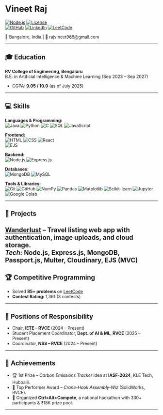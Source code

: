 # Vineet Raj

[![Node.js](https://img.shields.io/badge/Node.js-22.14.0-green)](https://nodejs.org/) 
[![License](https://img.shields.io/badge/License-ISC-blue)](https://opensource.org/licenses/ISC)  
[![GitHub](https://img.shields.io/badge/GitHub-rajvineet968-black?logo=github)](https://github.com/rajvineet968)
[![LinkedIn](https://img.shields.io/badge/LinkedIn-Vineet%20Raj-blue?logo=linkedin)](https://linkedin.com/in/vineet-raj-589b11298)
[![LeetCode](https://img.shields.io/badge/LeetCode-rajvineet968-orange?logo=leetcode)](https://leetcode.com/u/rajvineet968/)  

📍 Bangalore, India | 📧 [rajvineet968@gmail.com](mailto:rajvineet968@gmail.com)  

---

## 🎓 Education
**RV College of Engineering, Bengaluru**  
B.E. in Artificial Intelligence & Machine Learning (Sep 2023 – Sep 2027)  
- CGPA: **9.05 / 10.0** (as of July 2025)  

---

## 💻 Skills

**Languages & Programming:**  
![Java](https://img.shields.io/badge/Java-orange?logo=java&logoColor=white) 
![Python](https://img.shields.io/badge/Python-blue?logo=python&logoColor=white) 
![C](https://img.shields.io/badge/C-lightgrey?logo=c&logoColor=white) 
![SQL](https://img.shields.io/badge/SQL-336791?logo=mysql&logoColor=white) 
![JavaScript](https://img.shields.io/badge/JavaScript-yellow?logo=javascript&logoColor=black)  

**Frontend:**  
![HTML](https://img.shields.io/badge/HTML5-orange?logo=html5&logoColor=white) 
![CSS](https://img.shields.io/badge/CSS3-blue?logo=css3&logoColor=white) 
![React](https://img.shields.io/badge/React-61DAFB?logo=react&logoColor=black)  
![EJS](https://img.shields.io/badge/EJS-red?logo=ejs&logoColor=white)  

**Backend:**  
![Node.js](https://img.shields.io/badge/Node.js-339933?logo=node.js&logoColor=white) 
![Express.js](https://img.shields.io/badge/Express.js-black?logo=express&logoColor=white)  

**Databases:**  
![MongoDB](https://img.shields.io/badge/MongoDB-47A248?logo=mongodb&logoColor=white) 
![MySQL](https://img.shields.io/badge/MySQL-005C84?logo=mysql&logoColor=white)  

**Tools & Libraries:**  
![Git](https://img.shields.io/badge/Git-F05032?logo=git&logoColor=white) 
![GitHub](https://img.shields.io/badge/GitHub-black?logo=github&logoColor=white) 
![NumPy](https://img.shields.io/badge/NumPy-013243?logo=numpy&logoColor=white) 
![Pandas](https://img.shields.io/badge/Pandas-150458?logo=pandas&logoColor=white) 
![Matplotlib](https://img.shields.io/badge/Matplotlib-013243?logo=python&logoColor=white) 
![Scikit-learn](https://img.shields.io/badge/Scikit--learn-F7931E?logo=scikit-learn&logoColor=white) 
![Jupyter](https://img.shields.io/badge/Jupyter-F37626?logo=jupyter&logoColor=white) 
![Google Colab](https://img.shields.io/badge/Google%20Colab-F9AB00?logo=googlecolab&logoColor=black)  

---

## 🚀 Projects
**[Wanderlust](https://wanderlust-iir5.onrender.com)** – Travel listing web app with authentication, image uploads, and cloud storage.  
  *Tech:* Node.js, Express.js, MongoDB, Passport.js, Multer, Cloudinary, EJS (MVC)
---

## 🏆 Competitive Programming
- Solved **85+ problems** on [LeetCode](https://leetcode.com/u/rajvineet968/)  
- **Contest Rating:** 1,361 (3 contests)  

---

## 🎯 Positions of Responsibility
- Chair, **IETE – RVCE** (2024 – Present)  
- Student Placement Coordinator, **Dept. of AI & ML, RVCE** (2025 – Present)  
- Coordinator, **NSS – RVCE** (2024 – Present)  

---

## 🥇 Achievements
- 🏆 1st Prize – *Carbon Emissions Tracker* idea at **IASF-2024**, KLE Tech, Hubballi.  
- 🥈 Top Performer Award – *Crane-Hook Assembly-Wiz* (SolidWorks, RVCE).  
- 🎤 Organized **Ctrl+Alt+Compete**, a national hackathon with 330+ participants & ₹18K prize pool.  

---
